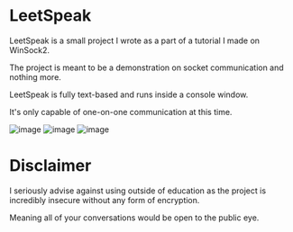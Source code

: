 # LeetSpeak


LeetSpeak is a small project I wrote as a part of a tutorial I made on WinSock2.

The project is meant to be a demonstration on socket communication and nothing more.

LeetSpeak is fully text-based and runs inside a console window.

It's only capable of one-on-one communication at this time.

![image](https://user-images.githubusercontent.com/99378532/182023748-3385ad96-9193-44e9-b22c-f8c502f7b9fd.png)
![image](https://user-images.githubusercontent.com/99378532/182023752-66fb0387-8831-4b33-8cb8-6b8a93212683.png)
![image](https://user-images.githubusercontent.com/99378532/182023756-13f3fde3-7095-4ef3-8c86-a5d47c137ed8.png)


# Disclaimer


I seriously advise against using outside of education as the project is incredibly insecure without any form of encryption.

Meaning all of your conversations would be open to the public eye.

